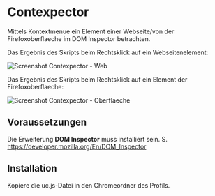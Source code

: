 # Contexpector
Mittels Kontextmenue ein Element einer Webseite/von der Firefoxoberflaeche im DOM Inspector betrachten.

Das Ergebnis des Skripts beim Rechtsklick auf ein Webseitenelement:

<img src="https://github.com/ardiman/userChrome.js/raw/master/contexpector/scr_contexp_web.png" alt="Screenshot Contexpector - Web" />

Das Ergebnis des Skripts beim Rechtsklick auf ein Element der Firefoxoberflaeche:

<img src="https://github.com/ardiman/userChrome.js/raw/master/contexpector/scr_contexp_fx.png" alt="Screenshot Contexpector - Oberflaeche" />

## Voraussetzungen
Die Erweiterung **DOM Inspector** muss installiert sein. S. https://developer.mozilla.org/En/DOM_Inspector

## Installation
Kopiere die uc.js-Datei in den Chromeordner des Profils.

